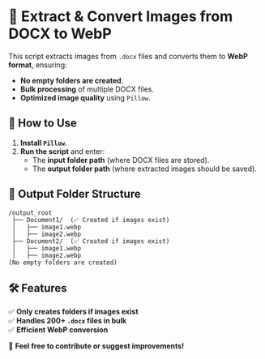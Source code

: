 # 📄 Extract & Convert Images from DOCX to WebP

This script extracts images from `.docx` files and converts them to **WebP format**, ensuring:
- **No empty folders are created**.
- **Bulk processing** of multiple DOCX files.
- **Optimized image quality** using `Pillow`.

## 🚀 How to Use
1. **Install `Pillow`**.
2. **Run the script** and enter:
   - The **input folder path** (where DOCX files are stored).
   - The **output folder path** (where extracted images should be saved).

## 📂 Output Folder Structure

```
/output_root
 ├── Document1/  (✅ Created if images exist)
 │   ├── image1.webp
 │   ├── image2.webp
 ├── Document2/  (✅ Created if images exist)
 │   ├── image1.webp
 │   ├── image2.webp
(No empty folders are created)
```


## 🛠 Features
✅ **Only creates folders if images exist**  
✅ **Handles 200+ `.docx` files in bulk**  
✅ **Efficient WebP conversion**  

🔗 **Feel free to contribute or suggest improvements!** 
